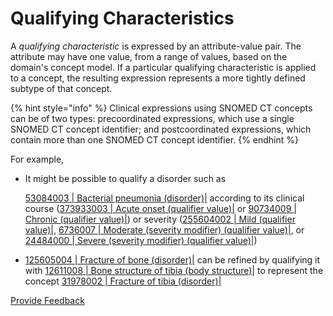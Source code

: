 # Qualifying Characteristics

A _qualifying characteristic_ is expressed by an attribute-value pair. The attribute may have one value, from a range of values, based on the domain's concept model. If a particular qualifying characteristic is applied to a concept, the resulting expression represents a more tightly defined subtype of that concept.

{% hint style="info" %}
Clinical expressions using SNOMED CT concepts can be of two types: precoordinated expressions, which use a single SNOMED CT concept identifier; and postcoordinated expressions, which contain more than one SNOMED CT concept identifier.
{% endhint %}

For example,

*   It might be possible to qualify a disorder such as

    [53084003 | Bacterial pneumonia (disorder)|](http://snomed.info/id/53084003) according to its clinical course ([373933003 | Acute onset (qualifier value)|](http://snomed.info/id/373933003) or [90734009 | Chronic (qualifier value)|](http://snomed.info/id/90734009)) or severity ([255604002 | Mild (qualifier value)|](http://snomed.info/id/255604002), [6736007 | Moderate (severity modifier) (qualifier value)|](http://snomed.info/id/6736007), or [24484000 | Severe (severity modifier) (qualifier value)|](http://snomed.info/id/24484000))
* [125605004 | Fracture of bone (disorder)|](http://snomed.info/id/125605004) can be refined by qualifying it with [12611008 | Bone structure of tibia (body structure)|](http://snomed.info/id/12611008) to represent the concept [31978002 | Fracture of tibia (disorder)|](http://snomed.info/id/31978002)






<a href="https://docs.google.com/forms/d/e/1FAIpQLScTmbZIf0UEQwYDkY27EEWBkaiYkHSbR0_9DmFrMLXoQLyL7Q/viewform?usp=pp_url&entry.1767247133=SCT+Editorial+Guide&entry.670899847=Qualifying%20Characteristics" class="button primary">Provide Feedback</a>
